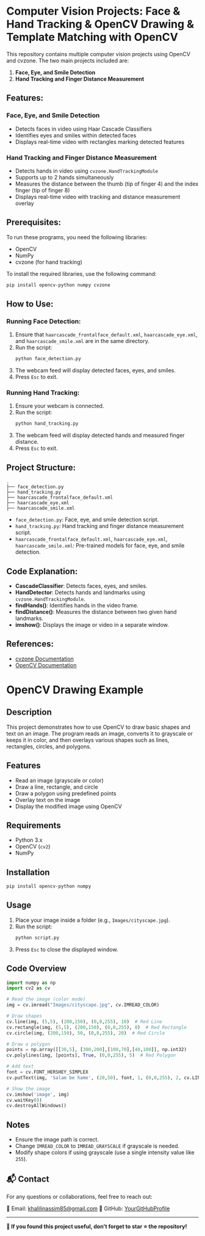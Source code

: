 # Computer Vision Projects: Face & Hand Tracking & OpenCV Drawing & Template Matching with OpenCV

This repository contains multiple computer vision projects using OpenCV and cvzone. The two main projects included are:

1. **Face, Eye, and Smile Detection**
2. **Hand Tracking and Finger Distance Measurement**

## Features:
### Face, Eye, and Smile Detection
- Detects faces in video using Haar Cascade Classifiers
- Identifies eyes and smiles within detected faces
- Displays real-time video with rectangles marking detected features

### Hand Tracking and Finger Distance Measurement
- Detects hands in video using `cvzone.HandTrackingModule`
- Supports up to 2 hands simultaneously
- Measures the distance between the thumb (tip of finger 4) and the index finger (tip of finger 8)
- Displays real-time video with tracking and distance measurement overlay

## Prerequisites:
To run these programs, you need the following libraries:
- OpenCV
- NumPy
- cvzone (for hand tracking)

To install the required libraries, use the following command:
```bash
pip install opencv-python numpy cvzone
```

## How to Use:
### Running Face Detection:
1. Ensure that `haarcascade_frontalface_default.xml`, `haarcascade_eye.xml`, and `haarcascade_smile.xml` are in the same directory.
2. Run the script:
   ```bash
   python face_detection.py
   ```
3. The webcam feed will display detected faces, eyes, and smiles.
4. Press `Esc` to exit.

### Running Hand Tracking:
1. Ensure your webcam is connected.
2. Run the script:
   ```bash
   python hand_tracking.py
   ```
3. The webcam feed will display detected hands and measured finger distance.
4. Press `Esc` to exit.

## Project Structure:
```
.
├── face_detection.py
├── hand_tracking.py
├── haarcascade_frontalface_default.xml
├── haarcascade_eye.xml
├── haarcascade_smile.xml
```
- `face_detection.py`: Face, eye, and smile detection script.
- `hand_tracking.py`: Hand tracking and finger distance measurement script.
- `haarcascade_frontalface_default.xml`, `haarcascade_eye.xml`, `haarcascade_smile.xml`: Pre-trained models for face, eye, and smile detection.

## Code Explanation:
- **CascadeClassifier**: Detects faces, eyes, and smiles.
- **HandDetector**: Detects hands and landmarks using `cvzone.HandTrackingModule`.
- **findHands()**: Identifies hands in the video frame.
- **findDistance()**: Measures the distance between two given hand landmarks.
- **imshow()**: Displays the image or video in a separate window.

## References:
- [cvzone Documentation](https://github.com/cvzone/cvzone)
- [OpenCV Documentation](https://docs.opencv.org/4.x/)


# OpenCV Drawing Example

## Description
This project demonstrates how to use OpenCV to draw basic shapes and text on an image. The program reads an image, converts it to grayscale or keeps it in color, and then overlays various shapes such as lines, rectangles, circles, and polygons.

## Features
- Read an image (grayscale or color)
- Draw a line, rectangle, and circle
- Draw a polygon using predefined points
- Overlay text on the image
- Display the modified image using OpenCV

## Requirements
- Python 3.x
- OpenCV (`cv2`)
- NumPy

## Installation
```bash
pip install opencv-python numpy
```

## Usage
1. Place your image inside a folder (e.g., `Images/cityscape.jpg`).
2. Run the script:
   ```bash
   python script.py
   ```
3. Press `Esc` to close the displayed window.

## Code Overview
```python
import numpy as np
import cv2 as cv

# Read the image (color mode)
img = cv.imread("Images/cityscape.jpg", cv.IMREAD_COLOR)

# Draw shapes
cv.line(img, (5,5), (200,150), (0,0,255), 10)  # Red Line
cv.rectangle(img, (5,5), (200,150), (0,0,255), 8)  # Red Rectangle
cv.circle(img, (200,150), 50, (0,0,255), 20)  # Red Circle

# Draw a polygon
points = np.array([[30,5], [300,200],[100,70],[40,100]], np.int32)
cv.polylines(img, [points], True, (0,0,255), 5)  # Red Polygon

# Add text
font = cv.FONT_HERSHEY_SIMPLEX
cv.putText(img, 'Salam be hame', (20,50), font, 1, (0,0,255), 2, cv.LINE_AA)  # Red Text

# Show the image
cv.imshow('image', img)
cv.waitKey(0)
cv.destroyAllWindows()
```

## Notes
- Ensure the image path is correct.
- Change `IMREAD_COLOR` to `IMREAD_GRAYSCALE` if grayscale is needed.
- Modify shape colors if using grayscale (use a single intensity value like `255`).



## 📬 Contact
For any questions or collaborations, feel free to reach out:  

📧 Email: khalilinassim85@gmail.com 
🔗 GitHub: [YourGitHubProfile](https://github.com/Nasim-Khalili)  

---

**🚀 If you found this project useful, don't forget to star ⭐ the repository!**  
